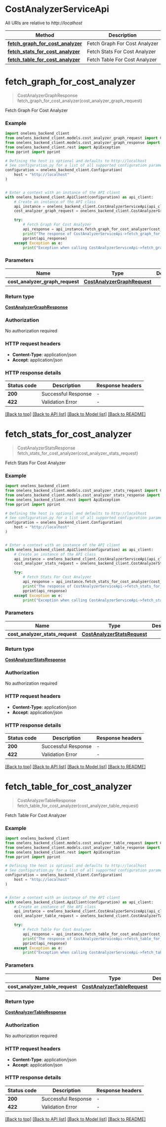 # CostAnalyzerServiceApi

All URIs are relative to *http://localhost*

Method | Description
------------- | -------------
[**fetch_graph_for_cost_analyzer**](CostAnalyzerServiceApi.md#fetch_graph_for_cost_analyzer) | Fetch Graph For Cost Analyzer
[**fetch_stats_for_cost_analyzer**](CostAnalyzerServiceApi.md#fetch_stats_for_cost_analyzer) | Fetch Stats For Cost Analyzer
[**fetch_table_for_cost_analyzer**](CostAnalyzerServiceApi.md#fetch_table_for_cost_analyzer) | Fetch Table For Cost Analyzer


# **fetch_graph_for_cost_analyzer**
> CostAnalyzerGraphResponse fetch_graph_for_cost_analyzer(cost_analyzer_graph_request)

Fetch Graph For Cost Analyzer

### Example


```python
import onelens_backend_client
from onelens_backend_client.models.cost_analyzer_graph_request import CostAnalyzerGraphRequest
from onelens_backend_client.models.cost_analyzer_graph_response import CostAnalyzerGraphResponse
from onelens_backend_client.rest import ApiException
from pprint import pprint

# Defining the host is optional and defaults to http://localhost
# See configuration.py for a list of all supported configuration parameters.
configuration = onelens_backend_client.Configuration(
    host = "http://localhost"
)


# Enter a context with an instance of the API client
with onelens_backend_client.ApiClient(configuration) as api_client:
    # Create an instance of the API class
    api_instance = onelens_backend_client.CostAnalyzerServiceApi(api_client)
    cost_analyzer_graph_request = onelens_backend_client.CostAnalyzerGraphRequest() # CostAnalyzerGraphRequest | 

    try:
        # Fetch Graph For Cost Analyzer
        api_response = api_instance.fetch_graph_for_cost_analyzer(cost_analyzer_graph_request)
        print("The response of CostAnalyzerServiceApi->fetch_graph_for_cost_analyzer:\n")
        pprint(api_response)
    except Exception as e:
        print("Exception when calling CostAnalyzerServiceApi->fetch_graph_for_cost_analyzer: %s\n" % e)
```



### Parameters


Name | Type | Description  | Notes
------------- | ------------- | ------------- | -------------
 **cost_analyzer_graph_request** | [**CostAnalyzerGraphRequest**](CostAnalyzerGraphRequest.md)|  | 

### Return type

[**CostAnalyzerGraphResponse**](CostAnalyzerGraphResponse.md)

### Authorization

No authorization required

### HTTP request headers

 - **Content-Type**: application/json
 - **Accept**: application/json

### HTTP response details

| Status code | Description | Response headers |
|-------------|-------------|------------------|
**200** | Successful Response |  -  |
**422** | Validation Error |  -  |

[[Back to top]](#) [[Back to API list]](../README.md#documentation-for-api-endpoints) [[Back to Model list]](../README.md#documentation-for-models) [[Back to README]](../README.md)

# **fetch_stats_for_cost_analyzer**
> CostAnalyzerStatsResponse fetch_stats_for_cost_analyzer(cost_analyzer_stats_request)

Fetch Stats For Cost Analyzer

### Example


```python
import onelens_backend_client
from onelens_backend_client.models.cost_analyzer_stats_request import CostAnalyzerStatsRequest
from onelens_backend_client.models.cost_analyzer_stats_response import CostAnalyzerStatsResponse
from onelens_backend_client.rest import ApiException
from pprint import pprint

# Defining the host is optional and defaults to http://localhost
# See configuration.py for a list of all supported configuration parameters.
configuration = onelens_backend_client.Configuration(
    host = "http://localhost"
)


# Enter a context with an instance of the API client
with onelens_backend_client.ApiClient(configuration) as api_client:
    # Create an instance of the API class
    api_instance = onelens_backend_client.CostAnalyzerServiceApi(api_client)
    cost_analyzer_stats_request = onelens_backend_client.CostAnalyzerStatsRequest() # CostAnalyzerStatsRequest | 

    try:
        # Fetch Stats For Cost Analyzer
        api_response = api_instance.fetch_stats_for_cost_analyzer(cost_analyzer_stats_request)
        print("The response of CostAnalyzerServiceApi->fetch_stats_for_cost_analyzer:\n")
        pprint(api_response)
    except Exception as e:
        print("Exception when calling CostAnalyzerServiceApi->fetch_stats_for_cost_analyzer: %s\n" % e)
```



### Parameters


Name | Type | Description  | Notes
------------- | ------------- | ------------- | -------------
 **cost_analyzer_stats_request** | [**CostAnalyzerStatsRequest**](CostAnalyzerStatsRequest.md)|  | 

### Return type

[**CostAnalyzerStatsResponse**](CostAnalyzerStatsResponse.md)

### Authorization

No authorization required

### HTTP request headers

 - **Content-Type**: application/json
 - **Accept**: application/json

### HTTP response details

| Status code | Description | Response headers |
|-------------|-------------|------------------|
**200** | Successful Response |  -  |
**422** | Validation Error |  -  |

[[Back to top]](#) [[Back to API list]](../README.md#documentation-for-api-endpoints) [[Back to Model list]](../README.md#documentation-for-models) [[Back to README]](../README.md)

# **fetch_table_for_cost_analyzer**
> CostAnalyzerTableResponse fetch_table_for_cost_analyzer(cost_analyzer_table_request)

Fetch Table For Cost Analyzer

### Example


```python
import onelens_backend_client
from onelens_backend_client.models.cost_analyzer_table_request import CostAnalyzerTableRequest
from onelens_backend_client.models.cost_analyzer_table_response import CostAnalyzerTableResponse
from onelens_backend_client.rest import ApiException
from pprint import pprint

# Defining the host is optional and defaults to http://localhost
# See configuration.py for a list of all supported configuration parameters.
configuration = onelens_backend_client.Configuration(
    host = "http://localhost"
)


# Enter a context with an instance of the API client
with onelens_backend_client.ApiClient(configuration) as api_client:
    # Create an instance of the API class
    api_instance = onelens_backend_client.CostAnalyzerServiceApi(api_client)
    cost_analyzer_table_request = onelens_backend_client.CostAnalyzerTableRequest() # CostAnalyzerTableRequest | 

    try:
        # Fetch Table For Cost Analyzer
        api_response = api_instance.fetch_table_for_cost_analyzer(cost_analyzer_table_request)
        print("The response of CostAnalyzerServiceApi->fetch_table_for_cost_analyzer:\n")
        pprint(api_response)
    except Exception as e:
        print("Exception when calling CostAnalyzerServiceApi->fetch_table_for_cost_analyzer: %s\n" % e)
```



### Parameters


Name | Type | Description  | Notes
------------- | ------------- | ------------- | -------------
 **cost_analyzer_table_request** | [**CostAnalyzerTableRequest**](CostAnalyzerTableRequest.md)|  | 

### Return type

[**CostAnalyzerTableResponse**](CostAnalyzerTableResponse.md)

### Authorization

No authorization required

### HTTP request headers

 - **Content-Type**: application/json
 - **Accept**: application/json

### HTTP response details

| Status code | Description | Response headers |
|-------------|-------------|------------------|
**200** | Successful Response |  -  |
**422** | Validation Error |  -  |

[[Back to top]](#) [[Back to API list]](../README.md#documentation-for-api-endpoints) [[Back to Model list]](../README.md#documentation-for-models) [[Back to README]](../README.md)


